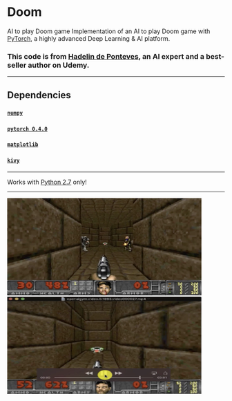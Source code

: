 # Doom
AI to play Doom game
Implementation of an AI to play Doom game with [PyTorch](https://pytorch.org/docs/master/), a highly advanced Deep Learning & AI platform. 
### This code is from [Hadelin de Ponteves](https://www.linkedin.com/in/hadelin-de-ponteves-1425ba5b/), an AI expert and a best-seller author on Udemy.

<hr>

## Dependencies
#### [```numpy```](https://pypi.org/project/numpy/)
#### [```pytorch 0.4.0```](https://pypi.org/project/pytorch/)
#### [```matplotlib```](https://pypi.org/project/matplotlib/)
#### [```kivy```](https://pypi.org/project/Kivy/)

<hr>

Works with [Python 2.7](https://www.python.org/download/releases/2.7/) only! 

<hr>

<span>
  <img src="https://github.com/amogh2004/Doom/blob/master/images/Screenshot%202020-08-07%20at%204.06.58%20PM.png" alt="Route1" width="450" height=225">
</span>                                                                                                                      
<span>
  <img src="https://github.com/amogh2004/Doom/blob/master/images/Screenshot%202020-08-07%20at%204.08.11%20PM.png" alt="Graph1" width="450" height="225">
</span>
